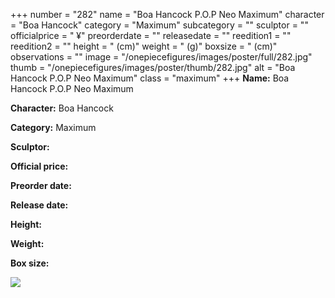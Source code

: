 +++
number = "282"
name = "Boa Hancock P.O.P Neo Maximum"
character = "Boa Hancock"
category = "Maximum"
subcategory = ""
sculptor = ""
officialprice = " ¥"
preorderdate = ""
releasedate = ""
reedition1 = ""
reedition2 = ""
height = " (cm)"
weight = " (g)"
boxsize = " (cm)"
observations = ""
image = "/onepiecefigures/images/poster/full/282.jpg"
thumb = "/onepiecefigures/images/poster/thumb/282.jpg"
alt = "Boa Hancock P.O.P Neo Maximum"
class = "maximum"
+++
**Name:** Boa Hancock P.O.P Neo Maximum

**Character:** Boa Hancock

**Category:** Maximum 

**Sculptor:** 

**Official price:** 

**Preorder date:** 

**Release date:** 

**Height:** 

**Weight:** 

**Box size:** 

<img src="/onepiecefigures/images/poster/thumb/282.jpg">